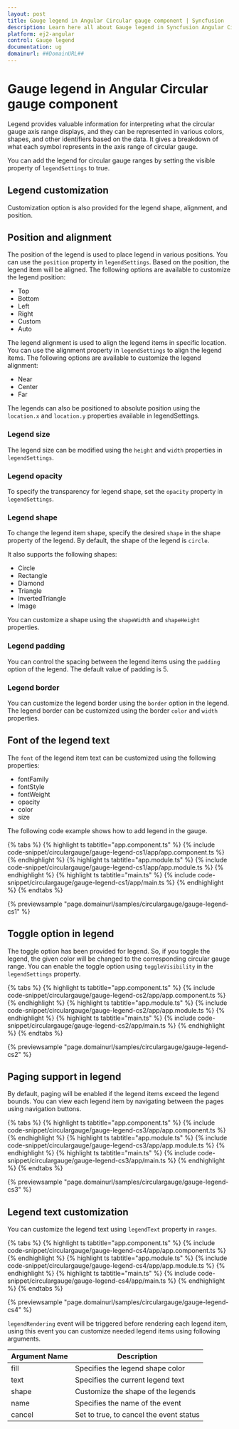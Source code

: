 ```yaml
---
layout: post
title: Gauge legend in Angular Circular gauge component | Syncfusion
description: Learn here all about Gauge legend in Syncfusion Angular Circular gauge component of Syncfusion Essential JS 2 and more.
platform: ej2-angular
control: Gauge legend 
documentation: ug
domainurl: ##DomainURL##
---
```



# Gauge legend in Angular Circular gauge component

Legend provides valuable information for interpreting what the circular gauge axis range displays, and they can be represented in various colors, shapes, and other identifiers based on the data. It gives a breakdown of what each symbol represents in the axis range of circular gauge.

You can add the legend for circular gauge ranges by setting the visible property of `legendSettings` to true.

<!-- markdownlint-disable MD036 -->

## Legend customization

Customization option is also provided for the legend shape, alignment, and position.

## Position and alignment

The position of the legend is used to place legend in various positions. You can use the `position` property in `legendSettings`. Based on the position, the legend item will be aligned. The following options are available to customize the legend position:

* Top
* Bottom
* Left
* Right
* Custom
* Auto

The legend alignment is used to align the legend items in specific location. You can use the alignment property in `legendSettings` to align the legend items. The following options are available to customize the legend alignment:

* Near
* Center
* Far

The legends can also be positioned to absolute position using the `location.x` and `location.y` properties available in legendSettings.

### Legend size

The legend size can be modified using the `height` and `width` properties in `legendSettings`.

### Legend opacity

To specify the transparency for legend shape, set the `opacity` property in `legendSettings`.

### Legend shape

To change the legend item shape, specify the desired `shape` in the shape property of the legend. By default, the shape of the legend is `circle`.

It also supports the following shapes:

* Circle
* Rectangle
* Diamond
* Triangle
* InvertedTriangle
* Image

You can customize a shape using the `shapeWidth` and `shapeHeight` properties.

### Legend padding

You can control the spacing between the legend items using the `padding` option of the legend. The default value of padding is 5.

### Legend border

You can customize the legend border using the `border` option in the legend. The legend border can be customized using the border `color` and `width` properties.

## Font of the legend text

The `font` of the legend item text can be customized using the following properties:

* fontFamily
* fontStyle
* fontWeight
* opacity
* color
* size

The following code example shows how to add legend in the gauge.

{% tabs %}
{% highlight ts tabtitle="app.component.ts" %}
{% include code-snippet/circulargauge/gauge-legend-cs1/app/app.component.ts %}
{% endhighlight %}
{% highlight ts tabtitle="app.module.ts" %}
{% include code-snippet/circulargauge/gauge-legend-cs1/app/app.module.ts %}
{% endhighlight %}
{% highlight ts tabtitle="main.ts" %}
{% include code-snippet/circulargauge/gauge-legend-cs1/app/main.ts %}
{% endhighlight %}
{% endtabs %}
  
{% previewsample "page.domainurl/samples/circulargauge/gauge-legend-cs1" %}
<!-- markdownlint-disable MD036 -->

## Toggle option in legend

The toggle option has been provided for legend. So, if you toggle the legend, the given color will be changed to the corresponding circular gauge range. You can enable the toggle option using `toggleVisibility` in the `legendSettings` property.

{% tabs %}
{% highlight ts tabtitle="app.component.ts" %}
{% include code-snippet/circulargauge/gauge-legend-cs2/app/app.component.ts %}
{% endhighlight %}
{% highlight ts tabtitle="app.module.ts" %}
{% include code-snippet/circulargauge/gauge-legend-cs2/app/app.module.ts %}
{% endhighlight %}
{% highlight ts tabtitle="main.ts" %}
{% include code-snippet/circulargauge/gauge-legend-cs2/app/main.ts %}
{% endhighlight %}
{% endtabs %}
  
{% previewsample "page.domainurl/samples/circulargauge/gauge-legend-cs2" %}
<!-- markdownlint-disable MD036 -->

## Paging support in legend

By default, paging will be enabled if the legend items exceed the legend bounds. You can view each legend item by navigating between the pages using navigation buttons.

{% tabs %}
{% highlight ts tabtitle="app.component.ts" %}
{% include code-snippet/circulargauge/gauge-legend-cs3/app/app.component.ts %}
{% endhighlight %}
{% highlight ts tabtitle="app.module.ts" %}
{% include code-snippet/circulargauge/gauge-legend-cs3/app/app.module.ts %}
{% endhighlight %}
{% highlight ts tabtitle="main.ts" %}
{% include code-snippet/circulargauge/gauge-legend-cs3/app/main.ts %}
{% endhighlight %}
{% endtabs %}
  
{% previewsample "page.domainurl/samples/circulargauge/gauge-legend-cs3" %}
<!-- markdownlint-disable MD036 -->

## Legend text customization

You can customize the legend text using `legendText` property in `ranges`.

{% tabs %}
{% highlight ts tabtitle="app.component.ts" %}
{% include code-snippet/circulargauge/gauge-legend-cs4/app/app.component.ts %}
{% endhighlight %}
{% highlight ts tabtitle="app.module.ts" %}
{% include code-snippet/circulargauge/gauge-legend-cs4/app/app.module.ts %}
{% endhighlight %}
{% highlight ts tabtitle="main.ts" %}
{% include code-snippet/circulargauge/gauge-legend-cs4/app/main.ts %}
{% endhighlight %}
{% endtabs %}
  
{% previewsample "page.domainurl/samples/circulargauge/gauge-legend-cs4" %}
<!-- markdownlint-disable MD036 -->

`legendRendering` event will be triggered before rendering each legend item, using this event you can customize needed legend items using following arguments.

| **Argument Name** | **Description** |
| --- | --- |
|fill| Specifies the legend shape color |
|text| Specifies the current legend text |
|shape| Customize the shape of the legends |
|name| Specifies the name of the event |
|cancel| Set to true, to cancel the event status |